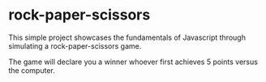 # rock-paper-scissors

This simple project showcases the fundamentals of Javascript through simulating a rock-paper-scissors game.

The game will declare you a winner whoever first achieves 5 points versus the computer.

